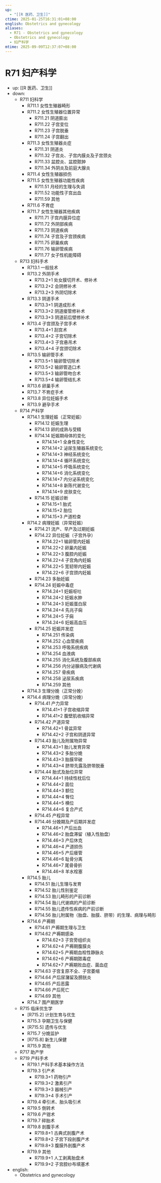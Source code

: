 ```yaml
---
up:
  - "[[R 医药、卫生]]"
ctime: 2025-01-25T16:31:01+08:00
english: Obstetrics and gynecology
aliases:
  - R71 - Obstetrics and gynecology
  - Obstetrics and gynecology
  - 妇产科学
mtime: 2025-09-09T12:37:07+08:00
---
```


# R71 妇产科学

- up: [[R 医药、卫生]]
- down:
	- R711 妇科学
		- R711.1 女性生殖器畸形
		- R711.2 女性生殖器位置异常
			- R711.21 阴道膨出
			- R711.22 子宫变位
			- R711.23 子宫脱垂
			- R711.24 子宫翻出
		- R711.3 女性生殖器炎症
			- R711.31 阴道炎
			- R711.32 子宫炎、子宫内膜炎及子宫颈炎
			- R711.33 盆腔炎、盆腔脓肿
			- R711.34 外阴炎及前庭大腺炎
		- R711.4 女性生殖器损伤
		- R711.5 女性生殖器功能性疾病
			- R711.51 月经的生理与失调
			- R711.52 功能性子宫出血
			- R711.59 其他
		- R711.6 不育症
		- R711.7 女性生殖器其他疾病
			- R711.71 子宫内膜异位症
			- R711.72 外阴部疾病
			- R711.73 阴道疾病
			- R711.74 子宫及子宫颈疾病
			- R711.75 卵巢疾病
			- R711.76 输卵管疾病
			- R711.77 女子性机能障碍
	- R713 妇科手术
		- R713.1 一般技术
		- R713.2 外阴手术
			- R713.2+1 处女膜切开术、修补术
			- R713.2+2 会阴修补术
			- R713.2+3 外阴切除术
		- R713.3 阴道手术
			- R713.3+1 阴道成形术
			- R713.3+2 阴道瘘管修补术
			- R713.3+3 阴道前后壁修补术
		- R713.4 子宫颈及子宫手术
			- R713.4+1 刮宫术
			- R713.4+2 子宫切除术
			- R713.4+3 子宫悬吊术
			- R713.4+4 子宫颈切除术
		- R713.5 输卵管手术
			- R713.5+1 输卵管切除术
			- R713.5+2 输卵管造口术
			- R713.5+3 输卵管吻合术
			- R713.5+4 输卵管结扎术
		- R713.6 卵巢手术
		- R713.7 不育症手术
		- R713.8 异位妊娠手术
		- R713.9 避孕手术
	- R714 产科学
		- R714.1 生理妊娠（正常妊娠）
			- R714.12 妊娠生理
			- R714.13 卵的成熟与受精
			- R714.14 妊娠期母体的变化
				- R714.14+1 全身性变化
				- R714.14+2 泌尿生殖器系统变化
				- R714.14+3 神经系统变化
				- R714.14+4 循环系统变化
				- R714.14+5 呼吸系统变化
				- R714.14+6 消化系统变化
				- R714.14+7 内分泌系统变化
				- R714.14+8 新陈代谢变化
				- R714.14+9 皮肤变化
			- R714.15 妊娠诊断
				- R714.15+1 胎式
				- R714.15+2 胎位
				- R714.15+3 产道检查
		- R714.2 病理妊娠（异常妊娠）
			- R714.21 流产、早产及过期妊娠
			- R714.22 异位妊娠（子宫外孕）
				- R714.22+1 输卵管内妊娠
				- R714.22+2 卵巢内妊娠
				- R714.22+3 腹腔内妊娠
				- R714.22+4 子宫角内妊娠
				- R714.22+5 宽韧带内妊娠
				- R714.22+6 子宫颈内妊娠
			- R714.23 多胎妊娠
			- R714.24 妊娠中毒症
				- R714.24+1 妊娠呕吐
				- R714.24+2 妊娠水肿
				- R714.24+3 妊娠蛋白尿
				- R714.24+4 先兆子痫
				- R714.24+5 子痫
				- R714.24+6 妊娠高血压
			- R714.25 妊娠并发症
				- R714.251 传染病
				- R714.252 心血管疾病
				- R714.253 呼吸系统疾病
				- R714.254 血液病
				- R714.255 消化系统及腹部疾病
				- R714.256 内分泌腺病及代谢病
				- R714.257 骨疾病
				- R714.258 泌尿系疾病
				- R714.259 其他
		- R714.3 生理分娩（正常分娩）
		- R714.4 病理分娩（异常分娩）
			- R714.41 产力异常
				- R714.41+1 子宫收缩异常
				- R714.41+2 腹壁肌收缩异常
			- R714.42 产道异常
				- R714.42+1 骨盆异常
				- R714.42+2 子宫和阴道异常
			- R714.43 胎儿及附属物异常
				- R714.43+1 胎儿发育异常
				- R714.43+2 多胎分娩
				- R714.43+3 胎膜早破
				- R714.43+4 脐带先露及脐带脱垂
			- R714.44 胎式及胎位异常
				- R714.44+1 持续性枕后位
				- R714.44+2 面位
				- R714.44+3 额位
				- R714.44+4 臀位
				- R714.44+5 横位
				- R714.44+6 复合产式
			- R714.45 产程异常
			- R714.46 分娩期及产后期并发症
				- R714.46+1 产后出血
				- R714.46+2 胎盘滞留（植入性胎盘）
				- R714.46+3 产后休克
				- R714.46+4 产道损伤
				- R714.46+5 产后瘘管
				- R714.46+6 耻骨分离
				- R714.46+7 尾骨骨折
				- R714.46+8 羊水栓塞
		- R714.5 胎儿
			- R714.51 胎儿生理与发育
			- R714.52 胎儿性别鉴定
			- R714.53 胎儿畸形的产前诊断
			- R714.54 胎儿代谢病的产前诊断
			- R714.55 胎儿遗传性疾病的产前诊断
			- R714.56 胎儿附属物（胎盘、胎膜、脐带）的生理、病理与畸形
		- R714.6 产褥期
			- R714.61 产褥期生理与卫生
			- R714.62 产褥期感染
				- R714.62+3 子宫旁组织炎
				- R714.62+4 产褥期腹膜炎
				- R714.62+5 产褥期血栓性静脉炎
				- R714.62+6 产褥期脓毒症
				- R714.62+7 产褥期败血症、菌血症
			- R714.63 子宫复原不全、子宫萎缩
			- R714.64 产后尿潴留及膀胱炎
			- R714.65 产后恶露
			- R714.66 产后死亡
			- R714.69 其他
		- R714.7 围产期医学
	- R715 临床优生学
		- [R715.2] 计划生育与优生
		- R715.3 孕期卫生与保健
		- [R715.5] 遗传与优生
		- R715.7 分娩监护
		- [R715.8] 新生儿保健
		- R715.9 其他
	- R717 助产学
	- R719 产科手术
		- R719.1 产科手术基本操作方法
		- R719.3 引产术
			- R719.3+1 药物引产
			- R719.3+2 激素引产
			- R719.3+3 器械引产
			- R719.3+4 手术引产
		- R719.4 牵引术、胎头吸引术
		- R719.5 倒转术
		- R719.6 产钳术
		- R719.7 碎胎术
		- R719.8 剖腹手术
			- R719.8+1 古典式剖腹产术
			- R719.8+2 子宫下段剖腹产术
			- R719.8+3 腹膜外剖腹产术
		- R719.9 其他
			- R719.9+1 人工剥离胎盘术
			- R719.9+2 子宫腔纱布填塞术
- english:
	- Obstetrics and gynecology
